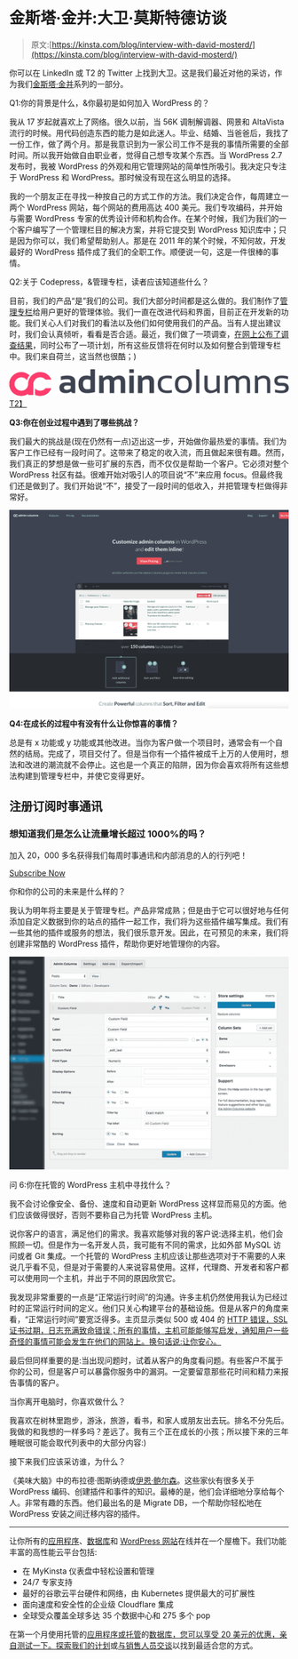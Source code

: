 # 金斯塔·金并:大卫·莫斯特德访谈

> 原文:[https://kinsta.com/blog/interview-with-david-mosterd/](https://kinsta.com/blog/interview-with-david-mosterd/)

你可以在 LinkedIn 或 T2 的 Twitter 上找到大卫。这是我们最近对他的采访，作为我们[金斯塔·金并](https://kinsta.com/?post_type=post&s=kingpin)系列的一部分。

Q1:你的背景是什么，&你最初是如何加入 WordPress 的？

我从 17 岁起就喜欢上了网络。很久以前，当 56K 调制解调器、网景和 AltaVista 流行的时候。用代码创造东西的能力是如此迷人。毕业、结婚、当爸爸后，我找了一份工作，做了两个月。那是我意识到为一家公司工作不是我的事情所需要的全部时间。所以我开始做自由职业者，觉得自己想专攻某个东西。当 WordPress 2.7 发布时，我被 WordPress 的外观和用它管理网站的简单性所吸引。我决定只专注于 WordPress 和 WordPress。那时候没有现在这么明显的选择。

我的一个朋友正在寻找一种按自己的方式工作的方法。我们决定合作，每周建立一两个 WordPress 网站，每个网站的费用高达 400 美元。我们专攻编码，并开始与需要 WordPress 专家的优秀设计师和机构合作。在某个时候，我们为我们的一个客户编写了一个管理栏目的解决方案，并将它提交到 WordPress 知识库中；只是因为你可以，我们希望帮助别人。那是在 2011 年的某个时候，不知何故，开发最好的 WordPress 插件成了我们的全职工作。顺便说一句，这是一件很棒的事情。

Q2:关于 Codepress，&管理专栏，读者应该知道些什么？

目前，我们的产品“是”我们的公司。我们大部分时间都是这么做的。我们制作了[管理专栏](https://www.admincolumns.com/)给用户更好的管理体验。我们一直在改进代码和界面，目前正在开发新的功能。我们关心人们对我们的看法以及他们如何使用我们的产品。当有人提出建议时，我们会认真倾听，看看是否合适。最近，我们做了一项调查，[在网上公布了调查结果](https://www.admincolumns.com/blog/survey-2016/)，同时公布了一项计划，所有这些反馈将在何时以及如何整合到管理专栏中。我们来自荷兰，这当然也很酷；)

[![admin columns](img/ff323c0fb5f528ae4f524fbef494139a.png)T2】](https://www.admincolumns.com/)

**Q3:你在创业过程中遇到了哪些挑战？**

我们最大的挑战是(现在仍然有一点)迈出这一步，开始做你最热爱的事情。我们为客户工作已经有一段时间了。这带来了稳定的收入流，而且做起来很有趣。然而，我们真正的梦想是做一些可扩展的东西，而不仅仅是帮助一个客户。它必须对整个 WordPress 社区有益。很难开始对吸引人的项目说“不”来应用 focus。但最终我们还是做到了。我们开始说“不”，接受了一段时间的低收入，并把管理专栏做得非常好。

![admin columns website](img/2da334e0cdfedea6ac41b430b99e9e17.png)

**Q4:在成长的过程中有没有什么让你惊喜的事情？**

总是有 x 功能或 y 功能或其他改进。当你为客户做一个项目时，通常会有一个自然的结局。完成了，项目交付了。但是当你有一个插件被成千上万的人使用时，想法和改进的潮流就不会停止。这也是一个真正的陷阱，因为你会喜欢将所有这些想法构建到管理专栏中，并使它变得更好。

## 注册订阅时事通讯



### 想知道我们是怎么让流量增长超过 1000%的吗？

加入 20，000 多名获得我们每周时事通讯和内部消息的人的行列吧！

[Subscribe Now](#newsletter)

你和你的公司的未来是什么样的？

我认为明年将主要是关于管理专栏。产品非常成熟；但是由于它可以很好地与任何添加自定义数据到你的站点的插件一起工作，我们将为这些插件编写集成。我们有一些其他的插件或服务的想法，我们很乐意开发。因此，在可预见的未来，我们将创建非常酷的 WordPress 插件，帮助你更好地管理你的内容。

![admin columns dev](img/69d724a7fdfbb273da06ee293ccc1a79.png)

问 6:你在托管的 WordPress 主机中寻找什么？

我不会讨论像安全、备份、速度和自动更新 WordPress 这样显而易见的方面。他们应该做得很好，否则不要称自己为托管 WordPress 主机。

说你客户的语言，满足他们的需求。我喜欢能够对我的客户说:选择主机，他们会照顾一切。但是作为一名开发人员，我可能有不同的需求，比如外部 MySQL 访问或者 Git 集成。一个托管的 WordPress 主机应该让那些选项对于不需要的人来说几乎看不见，但是对于需要的人来说容易使用。这样，代理商、开发者和客户都可以使用同一个主机，并出于不同的原因欣赏它。

我发现非常重要的一点是“正常运行时间”的沟通。许多主机仍然使用我认为已经过时的正常运行时间的定义。他们只关心构建平台的基础设施。但是从客户的角度来看，“正常运行时间”要宽泛得多。主页显示类似 500 或 404 的 [HTTP 错误，SSL 证书过期，日志充满致命错误；所有的事情，主机可能能够写启发，通知用户一些奇怪的事情可能会发生在他们的网站上。换句话说:让你安心。](https://kinsta.com/blog/500-internal-server-error/)

最后但同样重要的是:当出现问题时，试着从客户的角度看问题。有些客户不属于你的公司，但是客户可以暴露你服务中的漏洞。一定要留意那些花时间和精力来报告事情的客户。

当你离开电脑时，你喜欢做什么？

我喜欢在树林里跑步，游泳，旅游，看书，和家人或朋友出去玩。排名不分先后。我做的和我想的一样多吗？差远了。我有三个正在成长的小孩；所以接下来的三年睡眠很可能会取代列表中的大部分内容:)

接下来我们应该采访谁，为什么？

《美味大脑》中的布拉德·图斯纳德或[伊恩·鲍尔森](https://twitter.com/polevaultweb)。这些家伙有很多关于 WordPress 编码、创建插件和事件的知识。最棒的是，他们会详细地分享给每个人。非常有趣的东西。他们最出名的是 Migrate DB，一个帮助你轻松地在 WordPress 安装之间迁移内容的插件。

* * *

让你所有的[应用程序](https://kinsta.com/application-hosting/)、[数据库](https://kinsta.com/database-hosting/)和 [WordPress 网站](https://kinsta.com/wordpress-hosting/)在线并在一个屋檐下。我们功能丰富的高性能云平台包括:

*   在 MyKinsta 仪表盘中轻松设置和管理
*   24/7 专家支持
*   最好的谷歌云平台硬件和网络，由 Kubernetes 提供最大的可扩展性
*   面向速度和安全性的企业级 Cloudflare 集成
*   全球受众覆盖全球多达 35 个数据中心和 275 多个 pop

在第一个月使用托管的[应用程序或托管](https://kinsta.com/application-hosting/)的[数据库，您可以享受 20 美元的优惠，亲自测试一下。探索我们的](https://kinsta.com/database-hosting/)[计划](https://kinsta.com/plans/)或[与销售人员交谈](https://kinsta.com/contact-us/)以找到最适合您的方式。